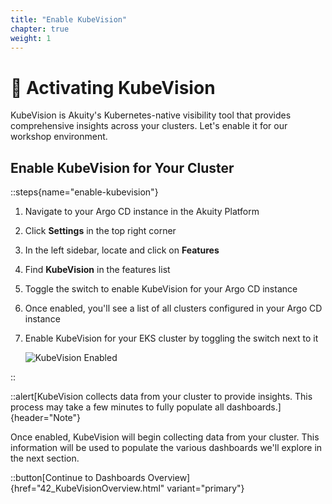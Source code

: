 ```yaml
---
title: "Enable KubeVision"
chapter: true
weight: 1
---
```


# 🔌 Activating KubeVision

KubeVision is Akuity's Kubernetes-native visibility tool that provides comprehensive insights across your clusters. Let's enable it for our workshop environment.

## Enable KubeVision for Your Cluster

::steps{name="enable-kubevision"}

1. Navigate to your Argo CD instance in the Akuity Platform

2. Click **Settings** in the top right corner

3. In the left sidebar, locate and click on **Features**

4. Find **KubeVision** in the features list

5. Toggle the switch to enable KubeVision for your Argo CD instance

6. Once enabled, you'll see a list of all clusters configured in your Argo CD instance

7. Enable KubeVision for your EKS cluster by toggling the switch next to it
   
   ![KubeVision Enabled](/images/KuebeVisionEnabled.png)

::

::alert[KubeVision collects data from your cluster to provide insights. This process may take a few minutes to fully populate all dashboards.]{header="Note"}

Once enabled, KubeVision will begin collecting data from your cluster. This information will be used to populate the various dashboards we'll explore in the next section.

::button[Continue to Dashboards Overview]{href="42_KubeVisionOverview.html" variant="primary"}
